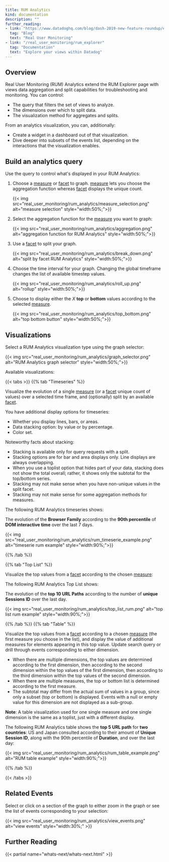 ```yaml
---
title: RUM Analytics
kind: documentation
description: ""
further_reading:
- link: "https://www.datadoghq.com/blog/dash-2019-new-feature-roundup/#real-user-monitoring"
  tag: "Blog"
  text: "Real User Monitoring"
- link: "/real_user_monitoring/rum_explorer"
  tag: "Documentation"
  text: "Explore your views within Datadog"
---
```


## Overview

Real User Monitoring (RUM) Analytics extend the RUM Explorer page with views data aggregation and split capabilities for troubleshooting and monitoring. You can control:

* The query that filters the set of views to analyze.
* The dimensions over which to split data.
* The visualization method for aggregates and splits.

From an analytics visualization, you can, additionally:

* Create a widget in a dashboard out of that visualization.
* Dive deeper into subsets of the events list, depending on the interactions that the visualization enables.

## Build an analytics query

Use the query to control what's displayed in your RUM Analytics:

1. Choose a [measure][1] or [facet][2] to graph. [measure][1] lets you choose the aggregation function whereas [facet][2] displays the unique count.

    {{< img src="real_user_monitoring/rum_analytics/measure_selection.png" alt="measure selection"  style="width:50%;">}}
2. Select the aggregation function for the [measure][1] you want to graph:

    {{< img src="real_user_monitoring/rum_analytics/aggregation.png" alt="aggregation function for RUM Analytics"  style="width:50%;">}}

3. Use a [facet][2] to split your graph.

    {{< img src="real_user_monitoring/rum_analytics/break_down.png" alt="split by facet RUM Analytics"  style="width:50%;">}}

4. Choose the time interval for your graph.
  Changing the global timeframe changes the list of available timestep values.

    {{< img src="real_user_monitoring/rum_analytics/roll_up.png" alt="rollup"  style="width:50%;">}}

4. Choose to display either the *X* **top** or **bottom** values according to the selected [measure][1].

    {{< img src="real_user_monitoring/rum_analytics/top_bottom.png" alt="top bottom button"  style="width:50%;">}}

## Visualizations

Select a RUM Analytics visualization type using the graph selector:

{{< img src="real_user_monitoring/rum_analytics/graph_selector.png" alt="RUM Analytics graph selector"  style="width:50%;">}}

Available visualizations:

{{< tabs >}}
{{% tab "Timeseries" %}}

Visualize the evolution of a single [measure][1] (or a [facet][2] unique count of values) over a selected time frame, and (optionally) split by an available [facet][2].

You have additional display options for timeseries:

* Whether you display lines, bars, or areas.
* Data stacking option: by value or by percentage.
* Color set.

Noteworthy facts about stacking:

* Stacking is available only for query requests with a split.
* Stacking options are for bar and area displays only. Line displays are always overlapping.
* When you use a toplist option that hides part of your data, stacking does not show the total overall; rather, it shows only the subtotal for the top/bottom series.
* Stacking may not make sense when you have non-unique values in the split facet.
* Stacking may not make sense for some aggregation methods for measures.

The following RUM Analytics timeseries shows:

The evolution of the **Browser Family** according to the **90th percentile** of **DOM interactive time** over the last 7 days.

{{< img src="real_user_monitoring/rum_analytics/rum_timeserie_example.png" alt="timeserie rum example"  style="width:90%;">}}


[1]: /real_user_monitoring/rum_explorer/?tab=measures#facets-measures
[2]: /real_user_monitoring/rum_explorer/?tab=facets#facets-measures
{{% /tab %}}

{{% tab "Top List" %}}

Visualize the top values from a [facet][1] according to the chosen [measure][2]:

The following RUM Analytics Top List shows:

The evolution of the **top 10 URL Paths** according to the number of **unique Sessions ID** over the last day.

{{< img src="real_user_monitoring/rum_analytics/top_list_rum.png" alt="top list rum example"  style="width:90%;">}}


[1]: /real_user_monitoring/rum_explorer/?tab=facets#facets-measures
[2]: /real_user_monitoring/rum_explorer/?tab=measures#facets-measures
{{% /tab %}}
{{% tab "Table" %}}

Visualize the top values from a [facet][1] according to a chosen [measure][2] (the first measure you choose in the list), and display the value of additional measures for elements appearing in this top value. Update search query or drill through events corresponding to either dimension.

* When there are multiple dimensions, the top values are determined according to the first dimension, then according to the second dimension within the top values of the first dimension, then according to the third dimension within the top values of the second dimension.
* When there are multiple measures, the top or bottom list is determined according to the first measure.
* The subtotal may differ from the actual sum of values in a group, since only a subset (top or bottom) is displayed. Events with a null or empty value for this dimension are not displayed as a sub-group.

 **Note**: A table visualization used for one single measure and one single dimension is the same as a toplist, just with a different display.

 The following RUM Analytics table shows the **top 5 URL path** for **two countries**: US and Japan consulted according to their amount of **Unique Session ID**, along with the 90th percentile of **Duration**, and over the last day:

{{< img src="real_user_monitoring/rum_analytics/rum_table_example.png" alt="RUM table example"  style="width:90%;">}}

[1]: /real_user_monitoring/rum_explorer/?tab=facets#facets-measures
[2]: /real_user_monitoring/rum_explorer/?tab=measures#facets-measures
{{% /tab %}}

{{< /tabs >}}

## Related Events

Select or click on a section of the graph to either zoom in the graph or see the list of events corresponding to your selection:

{{< img src="real_user_monitoring/rum_analytics/view_events.png" alt="view events"  style="width:30%;" >}}

## Further Reading

{{< partial name="whats-next/whats-next.html" >}}

[1]: /real_user_monitoring/rum_explorer/?tab=measures#facets-measures
[2]: /real_user_monitoring/rum_explorer/?tab=facets#facets-measures
